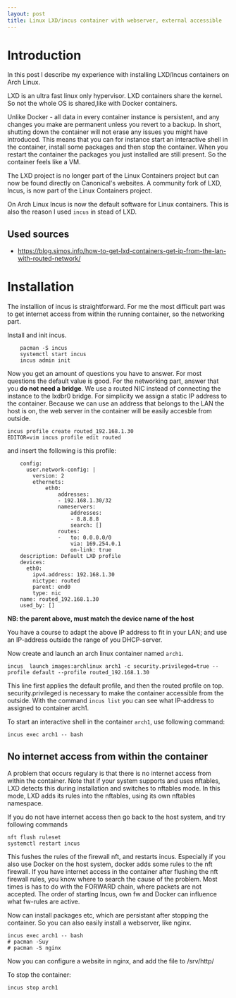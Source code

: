 ```yaml
---
layout: post
title: Linux LXD/incus container with webserver, external accessible
---
```


# Introduction
In this post I describe my experience with installing LXD/Incus containers on Arch Linux. 

LXD is an ultra fast linux only hypervisor. LXD containers share the kernel.
So not the whole OS is shared,like with Docker containers.

Unlike Docker - all data in every container instance is persistent, and any changes you make are permanent unless you revert to a backup. In short, shutting down the container will not erase any issues you might have introduced.
This means that you can for instance start an interactive shell in the container, install some packages and then stop the container. When you restart the container the packages you just installed are still present.
So the container feels like a VM.

The LXD project is no longer part of the Linux Containers project but can now be found directly on Canonical's websites.
A community fork of LXD, Incus, is now part of the Linux Containers project.

On Arch Linux Incus is now the default software for Linux containers. This is also the reason I used `incus` in stead of LXD.


## Used sources
* https://blog.simos.info/how-to-get-lxd-containers-get-ip-from-the-lan-with-routed-network/

# Installation
The installion of incus is straightforward. For me the most difficult part was to get internet access from within the running container, so the networking part.


Install and init incus.
```
    pacman -S incus
    systemctl start incus
    incus admin init
```
Now you get an amount of questions you have to answer. For most questions the default value is good.
For the networking part, answer that you **do not need a bridge**.
We use a routed NIC instead of connecting the instance to the lxdbr0 bridge.
For simplicity we assign a static IP address to the container. Because we can use an address that belongs to the LAN the host is on, the web server in the container will be easily accesble from outside.

```
incus profile create routed_192.168.1.30
EDITOR=vim incus profile edit routed
```
and insert the following is this profile:
```
    config:
      user.network-config: |
        version: 2
        ethernets:
            eth0:
                addresses:
                - 192.168.1.30/32
                nameservers:
                    addresses:
                    - 8.8.8.8
                    search: []
                routes:
                -   to: 0.0.0.0/0
                    via: 169.254.0.1
                    on-link: true
    description: Default LXD profile
    devices:
      eth0:
        ipv4.address: 192.168.1.30
        nictype: routed
        parent: end0
        type: nic
    name: routed_192.168.1.30
    used_by: []
```

**NB: the parent above, must match the device name of the host**

You have a course to adapt the above IP address to fit in your LAN; and use an IP-address outside the range of you DHCP-server.


Now create and launch an arch linux container named `arch1`.
```
incus  launch images:archlinux arch1 -c security.privileged=true --profile default --profile routed_192.168.1.30
```
This line first applies the default profile, and then the routed profile on top.
security.privileged is necessary to make the container accessible from the outside.
With the command `incus list` you can see what IP-address to assigned to container arch1.

To start an interactive shell in the container `arch1`, use following command:
```
incus exec arch1 -- bash
```

## No internet access from within the container
A problem that occurs regulary is that there is no internet access from within the container.
Note that if your system supports and uses nftables, LXD detects this during installation and switches to nftables mode. In this mode, LXD adds its rules into the nftables, using its own nftables namespace.


If you do not have internet access then go back to the host system, and try following commands
```
nft flush ruleset
systemctl restart incus
```
This fushes the rules of the firewall nft, and restarts incus. Especially if you also use Docker on the host system, docker adds some rules to the nft firewall. If you have internet access in the container after flushing the nft firewall rules, you know where to search the cause of the problem. Most times is has to do with the FORWARD chain, where packets are not accepted.
The order of starting Incus, own fw and Docker can influence what fw-rules are active.


Now can install packages etc, which are persistant after stopping the container. So you can also easily install a webserver, like nginx.
```
incus exec arch1 -- bash
# pacman -Suy
# pacman -S nginx
```
Now you can configure a website in nginx, and add the file to /srv/http/

To stop the container:
```
incus stop arch1
```

